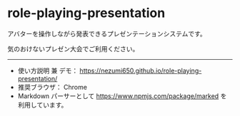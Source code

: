 # role-playing-presentation
アバターを操作しながら発表できるプレゼンテーションシステムです。

気のおけないプレゼン大会でご利用ください。

----

* 使い方説明 兼 デモ： https://nezumi650.github.io/role-playing-presentation/
* 推奨ブラウザ： Chrome
* Markdown パーサーとして https://www.npmjs.com/package/marked を利用しています。
